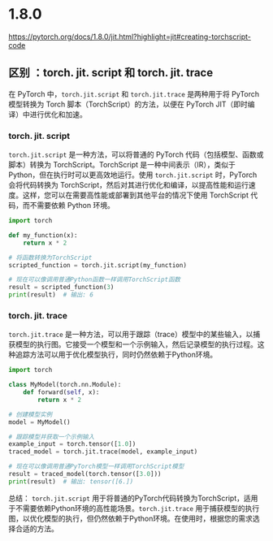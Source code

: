 
# 1.8.0
https://pytorch.org/docs/1.8.0/jit.html?highlight=jit#creating-torchscript-code

## 区别 ：torch. jit. script 和 torch. jit. trace

在 PyTorch 中，`torch.jit.script` 和 `torch.jit.trace` 是两种用于将 PyTorch 模型转换为 Torch 脚本（TorchScript）的方法，以便在 PyTorch JIT（即时编译）中进行优化和加速。

###  torch. jit. script
`torch.jit.script` 是一种方法，可以将普通的 PyTorch 代码（包括模型、函数或脚本）转换为 TorchScript。TorchScript 是一种中间表示（IR），类似于 Python，但在执行时可以更高效地运行。使用 `torch.jit.script` 时，PyTorch 会将代码转换为 TorchScript，然后对其进行优化和编译，以提高性能和运行速度。这样，您可以在需要高性能或部署到其他平台的情况下使用 TorchScript 代码，而不需要依赖 Python 环境。
```python
import torch

def my_function(x):
    return x * 2

# 将函数转换为TorchScript
scripted_function = torch.jit.script(my_function)

# 现在可以像调用普通Python函数一样调用TorchScript函数
result = scripted_function(3)
print(result)  # 输出: 6

```

### torch. jit. trace
`torch.jit.trace` 是一种方法，可以用于跟踪（trace）模型中的某些输入，以捕获模型的执行图。它接受一个模型和一个示例输入，然后记录模型的执行过程。这种追踪方法可以用于优化模型执行，同时仍然依赖于Python环境。

```python
import torch

class MyModel(torch.nn.Module):
    def forward(self, x):
        return x * 2

# 创建模型实例
model = MyModel()

# 跟踪模型并获取一个示例输入
example_input = torch.tensor([1.0])
traced_model = torch.jit.trace(model, example_input)

# 现在可以像调用普通PyTorch模型一样调用TorchScript模型
result = traced_model(torch.tensor([3.0]))
print(result)  # 输出: tensor([6.])

```

总结： `torch.jit.script` 用于将普通的PyTorch代码转换为TorchScript，适用于不需要依赖Python环境的高性能场景。`torch.jit.trace` 用于捕获模型的执行图，以优化模型的执行，但仍然依赖于Python环境。在使用时，根据您的需求选择合适的方法。